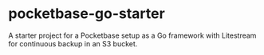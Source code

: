 # pocketbase-go-starter

A starter project for a Pocketbase setup as a Go framework with Litestream for continuous backup in an S3 bucket.